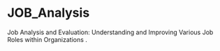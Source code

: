 # JOB_Analysis
Job Analysis and Evaluation: Understanding and Improving Various Job Roles within Organizations . 

